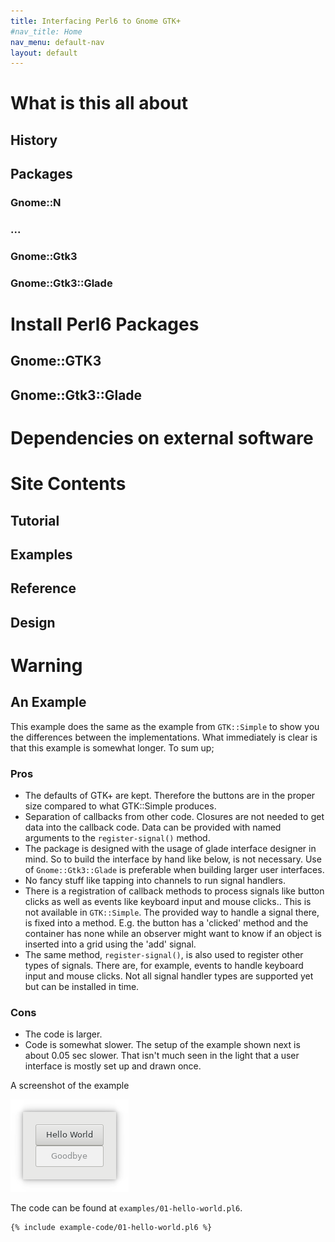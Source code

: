 ```yaml
---
title: Interfacing Perl6 to Gnome GTK+
#nav_title: Home
nav_menu: default-nav
layout: default
---
```


# What is this all about
## History

## Packages
### Gnome::N
### ...
### Gnome::Gtk3
### Gnome::Gtk3::Glade

# Install Perl6 Packages
## Gnome::GTK3
## Gnome::Gtk3::Glade

# Dependencies on external software

# Site Contents
## Tutorial
## Examples
## Reference
## Design

# Warning




## An Example

This example does the same as the example from `GTK::Simple` to show you the differences between the implementations. What immediately is clear is that this example is somewhat longer. To sum up;
### Pros
  * The defaults of GTK+ are kept. Therefore the buttons are in the proper size compared to what GTK::Simple produces.
  * Separation of callbacks from other code. Closures are not needed to get data into the callback code. Data can be provided with named arguments to the `register-signal()` method.
  * The package is designed with the usage of glade interface designer in mind. So to build the interface by hand like below, is not necessary. Use of `Gnome::Gtk3::Glade` is preferable when building larger user interfaces.
  * No fancy stuff like tapping into channels to run signal handlers.
  * There is a registration of callback methods to process signals like button clicks as well as events like keyboard input and mouse clicks.. This is not available in `GTK::Simple`. The provided way to handle a signal there, is fixed into a method. E.g. the button has a 'clicked' method and the container has none while an observer might want to know if an object is inserted into a grid using the 'add' signal.
  * The same method, `register-signal()`, is also used to register other types of signals. There are, for example, events to handle keyboard input and mouse clicks. Not all signal handler types are supported yet but can be installed in time.

### Cons
  * The code is larger.
  * Code is somewhat slower. The setup of the example shown next is about 0.05 sec slower. That isn't much seen in the light that a user interface is mostly set up and drawn once.

A screenshot of the example

![-this screenshot-](content-docs/examples/images/01-hello-world.png)

The code can be found at `examples/01-hello-world.pl6`.
```
{% include example-code/01-hello-world.pl6 %}
```





[screenshot 1]: images/01-hello-world.png

[screenshot 2]: https://martimm.github.io/perl6-gnome-gtk3/images/examples/16a-level-bar.png
[screenshot 3]: https://martimm.github.io/perl6-gnome-gtk3/images/examples/16b-level-bar.png
[screenshot 4]: https://martimm.github.io/perl6-gnome-gtk3/images/examples/ex-GtkScale.png
